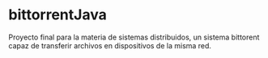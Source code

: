 # bittorrentJava
Proyecto final para la materia de sistemas distribuidos, un sistema bittorent capaz de transferir archivos en dispositivos de la misma red. 
